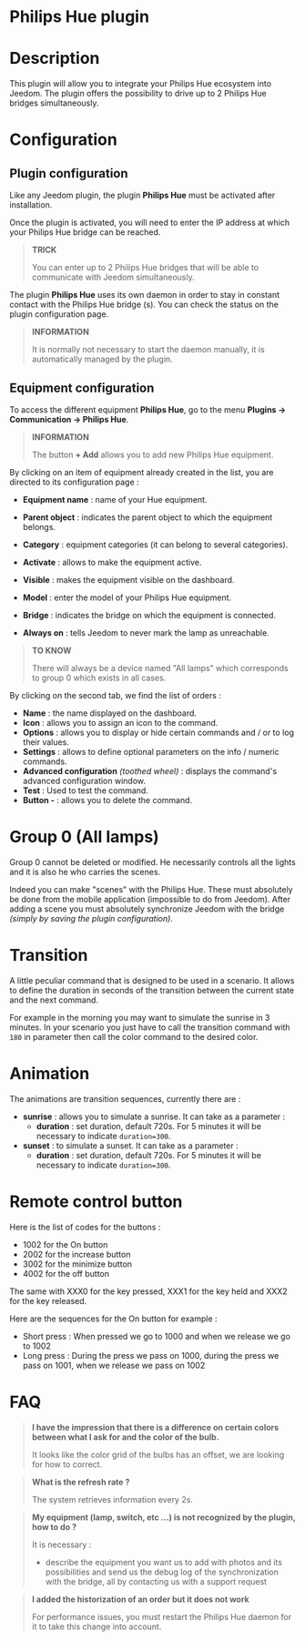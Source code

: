 # Philips Hue plugin

# Description

This plugin will allow you to integrate your Philips Hue ecosystem into Jeedom. The plugin offers the possibility to drive up to 2 Philips Hue bridges simultaneously.

# Configuration

## Plugin configuration

Like any Jeedom plugin, the plugin **Philips Hue** must be activated after installation.

Once the plugin is activated, you will need to enter the IP address at which your Philips Hue bridge can be reached.

>**TRICK**
>
>You can enter up to 2 Philips Hue bridges that will be able to communicate with Jeedom simultaneously.

The plugin **Philips Hue** uses its own daemon in order to stay in constant contact with the Philips Hue bridge (s). You can check the status on the plugin configuration page.

>**INFORMATION**
>    
>It is normally not necessary to start the daemon manually, it is automatically managed by the plugin.

## Equipment configuration

To access the different equipment **Philips Hue**, go to the menu **Plugins → Communication → Philips Hue**.

>**INFORMATION**
>    
>The button **+ Add** allows you to add new Philips Hue equipment.

By clicking on an item of equipment already created in the list, you are directed to its configuration page :

- **Equipment name** : name of your Hue equipment.
- **Parent object** : indicates the parent object to which the equipment belongs.
- **Category** : equipment categories (it can belong to several categories).
- **Activate** : allows to make the equipment active.
- **Visible** : makes the equipment visible on the dashboard.

- **Model** : enter the model of your Philips Hue equipment.
- **Bridge** : indicates the bridge on which the equipment is connected.
- **Always on** : tells Jeedom to never mark the lamp as unreachable.

>**TO KNOW**
>
>There will always be a device named "All lamps" which corresponds to group 0 which exists in all cases.

By clicking on the second tab, we find the list of orders :

- **Name** : the name displayed on the dashboard.
- **Icon** : allows you to assign an icon to the command.
- **Options** : allows you to display or hide certain commands and / or to log their values.
- **Settings** : allows to define optional parameters on the info / numeric commands.
- **Advanced configuration** *(toothed wheel)* : displays the command's advanced configuration window.
- **Test** : Used to test the command.
- **Button -** : allows you to delete the command.


# Group 0 (All lamps)

Group 0 cannot be deleted or modified. He necessarily controls all the lights and it is also he who carries the scenes.

Indeed you can make "scenes" with the Philips Hue. These must absolutely be done from the mobile application (impossible to do from Jeedom). After adding a scene you must absolutely synchronize Jeedom with the bridge *(simply by saving the plugin configuration)*.

# Transition

A little peculiar command that is designed to be used in a scenario. It allows to define the duration in seconds of the transition between the current state and the next command.

For example in the morning you may want to simulate the sunrise in 3 minutes. In your scenario you just have to call the transition command with ``180`` in parameter then call the color command to the desired color.

# Animation

The animations are transition sequences, currently there are :

- **sunrise** : allows you to simulate a sunrise. It can take as a parameter :
    - **duration** : set duration, default 720s. For 5 minutes it will be necessary to indicate ``duration=300``.
- **sunset** : to simulate a sunset. It can take as a parameter :
    - **duration** : set duration, default 720s. For 5 minutes it will be necessary to indicate ``duration=300``.

# Remote control button

Here is the list of codes for the buttons :

- 1002 for the On button
- 2002 for the increase button
- 3002 for the minimize button
- 4002 for the off button

The same with XXX0 for the key pressed, XXX1 for the key held and XXX2 for the key released.

Here are the sequences for the On button for example :

- Short press : When pressed we go to 1000 and when we release we go to 1002
- Long press : During the press we pass on 1000, during the press we pass on 1001, when we release we pass on 1002

# FAQ

> **I have the impression that there is a difference on certain colors between what I ask for and the color of the bulb.**
>
> It looks like the color grid of the bulbs has an offset, we are looking for how to correct.

> **What is the refresh rate ?**
>
> The system retrieves information every 2s.

> **My equipment (lamp, switch, etc ...) is not recognized by the plugin, how to do ?**
>
> It is necessary :
> - describe the equipment you want us to add with photos and its possibilities and send us the debug log of the synchronization with the bridge, all by contacting us with a support request

>**I added the historization of an order but it does not work**
>
>For performance issues, you must restart the Philips Hue daemon for it to take this change into account.
